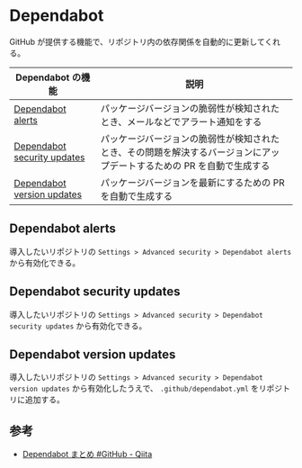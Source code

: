 # Dependabot

GitHub が提供する機能で、リポジトリ内の依存関係を自動的に更新してくれる。

| Dependabot の機能                                                                                                                                | 説明                                                                                                                   |
| ------------------------------------------------------------------------------------------------------------------------------------------------ | ---------------------------------------------------------------------------------------------------------------------- |
| [Dependabot alerts](https://docs.github.com/ja/code-security/dependabot/dependabot-alerts/about-dependabot-alerts)                               | パッケージバージョンの脆弱性が検知されたとき、メールなどでアラート通知をする                                           |
| [Dependabot security updates](https://docs.github.com/ja/code-security/dependabot/dependabot-security-updates/about-dependabot-security-updates) | パッケージバージョンの脆弱性が検知されたとき、その問題を解決するバージョンにアップデートするための PR を自動で生成する |
| [Dependabot version updates](https://docs.github.com/ja/code-security/dependabot/dependabot-version-updates/about-dependabot-version-updates)    | パッケージバージョンを最新にするための PR を自動で生成する                                                             |

## Dependabot alerts

導入したいリポジトリの `Settings > Advanced security > Dependabot alerts` から有効化できる。

## Dependabot security updates

導入したいリポジトリの `Settings > Advanced security > Dependabot security updates` から有効化できる。

## Dependabot version updates

導入したいリポジトリの `Settings > Advanced security > Dependabot version updates` から有効化したうえで、 `.github/dependabot.yml` をリポジトリに追加する。

## 参考

- [Dependabot まとめ #GitHub - Qiita](https://qiita.com/WisteriaWave/items/b37be9c3ebf1de37da0f)
